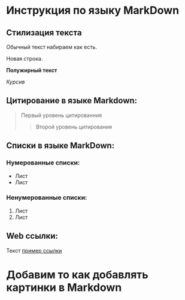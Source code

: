 # Инструкция по языку MarkDown

## Стилизация текста

Обычный текст набираем как есть.

Новая строка.

**Полужирный текст**

*Курсив*

## Цитирование в языке Markdown:

> Первый уровень цитированния
>> Второй уровень цитирования

## Списки в языке MarkDown:

### Нумерованные списки:

* Лист
* Лист

### Ненумерованные списки:
 
 1. Лист
 2. Лист

 ## Web ссылки:
 Текст [пример ссылки](http.example.com "Всплывающая подсказка")

 # Добавим то как добавлять картинки в Markdown